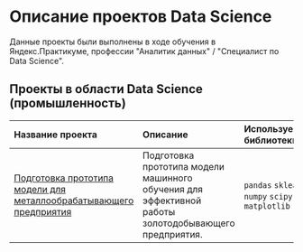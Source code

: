 # Описание проектов Data Science 

Данные проекты были выполнены в ходе обучения в Яндекс.Практикуме, профессии "Аналитик данных" / "Специалист по Data Science".

## Проекты в области Data Science (промышленность)

| Название проекта | Описание | Используемые библиотеки | 
| :---------------------- | :---------------------- | :---------------------- |
| [ Подготовка прототипа модели для металлообрабатывающего предприятия]( Подготовка-прототипа-модели-для-металлообрабатывающего-предприятия) | Подготовка прототипа модели машинного обучения для эффективной работы золотодобывающего предприятия.| `pandas` `sklearn` `numpy` `scipy` `matplotlib` |
